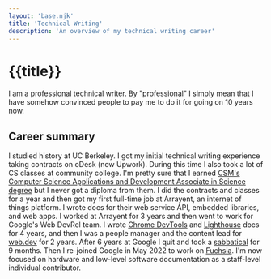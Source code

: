 ```yaml
---
layout: 'base.njk'
title: 'Technical Writing'
description: 'An overview of my technical writing career'
---
```


# {{title}}

I am a professional technical writer. By "professional" I simply
mean that I have somehow convinced people to pay me to do it for
going on 10 years now.

## Career summary

[degree]: http://catalog.collegeofsanmateo.edu/current/programs/computer-science-applications-and-development-as.php

I studied history at UC Berkeley. I got my initial technical writing
experience taking contracts on oDesk (now Upwork). During this time I also
took a lot of CS classes at community college. I'm pretty sure that I
earned [CSM's Computer Science Applications and Development Associate
in Science degree][degree] but I never got a diploma from them.
I did the contracts and classes for a year and then got my first
full-time job at Arrayent, an internet of things platform. I wrote docs for
their web service API, embedded libraries, and web apps. I worked at Arrayent
for 3 years and then went to work for Google's Web DevRel team. I wrote
[Chrome DevTools](https://developer.chrome.com/docs/devtools) and
[Lighthouse](https://developer.chrome.com/docs/lighthouse/overview)
docs for 4 years, and then I was a people manager and the content lead 
for [web.dev](https://web.dev) for 2 years. After 6 years at Google I
quit and took a [sabbatical](/essays/sabbatical) for 9 months.
Then I re-joined Google in May 2022 to work on [Fuchsia](https://fuchsia.dev).
I'm now focused on hardware and low-level software documentation as a
staff-level individual contributor.
